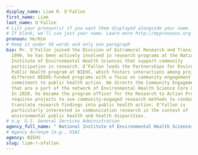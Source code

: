 ```yaml
---
display_name: Liam R. O'Fallon
first_name: Liam
last_name: O'Fallon
# List your pronoun(s) if you want them displayed alongside your name.
# If blank, we'll use just your name. Learn more http://mypronouns.org
pronoun: He/Him
# Keep it under 50 words and only one paragraph
bio: Mr. O’Fallon joined the Division of Extramural Research and Training in
  1999, he has been actively involved in research programs at the National
  Institute of Environmental Health Sciences that support community
  participation in research. O’Fallon leads the Partnerships for Environmental
  Public Health program at NIEHS, which fosters interactions among projects from
  different NIEHS-funded programs with a focus on community engagement and a
  commitment to public health action. He directs the Community Engagement Cores
  that are a part of the network of Environmental Health Science Core Centers.
  In 2020, he became the program officer for the Research to Action Program that
  requires projects to use community-engaged research methods to conduct and to
  translate research findings into public health action. O’Fallon is
  particularly interested in communication research in the context of
  environmental public health and health disparities.
# e.g. U.S. General Services Administration
agency_full_name: " National Institute of Environmental Health Sciences"
# Agency Acronym [e.g., GSA]
agency: NIEHS
slug: liam-r-ofallon
---
```

